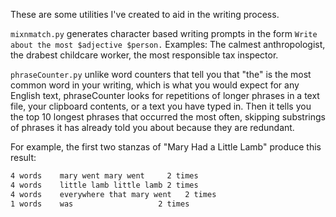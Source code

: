 These are some utilities I've created to aid in the writing process.

`mixnmatch.py` generates character based writing prompts in the form `Write about the most $adjective $person.` Examples: The calmest anthropologist, the drabest childcare worker, the most responsible tax inspector.

`phraseCounter.py` unlike word counters that tell you that "the" is the most common word in your writing, which is what you would expect for any English text, phraseCounter looks for repetitions of longer phrases in a text file, your clipboard contents, or a text you have typed in. Then it tells you the top 10 longest phrases that occurred the most often, skipping substrings of phrases it has already told you about because they are redundant.

For example, the first two stanzas of "Mary Had a Little Lamb" produce this result:

```5 words    mary had a little lamb  2 times
4 words    mary went mary went     2 times
4 words    little lamb little lamb 2 times
4 words    everywhere that mary went   2 times
1 words    was                   2 times
```